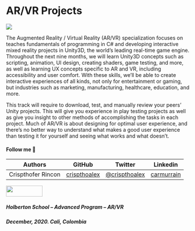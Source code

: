 # AR/VR Projects
![](https://www.marxentlabs.com/wp-content/uploads/2018/07/unity_VR_blawgpaust.jpg)

The Augmented Reality / Virtual Reality (AR/VR) specialization focuses on teaches fundamentals of programming in C# and developing interactive mixed reality projects in Unity3D, the world’s leading real-time game engine. Throughout the next nine months, we will learn Unity3D concepts such as scripting, animation, UI design, creating shaders, game testing, and more, as well as learning UX concepts specific to AR and VR, including accessibility and user comfort. With these skills, we’ll be able to create interactive experiences of all kinds, not only for entertainment or gaming, but industries such as marketing, manufacturing, healthcare, education, and more.

This track will require to download, test, and manually review your peers’ Unity projects. This will give you experience in play testing projects as well as give you insight to other methods of accomplishing the tasks in each project. Much of AR/VR is about designing for optimal user experience, and there’s no better way to understand what makes a good user experience than testing it for yourself and seeing what works and what doesn’t.

#### Follow me 💬

| Authors | GitHub | Twitter | Linkedin |
| :---: | :---: | :---: | :---: |
| Crispthofer Rincon | [crispthoalex](https://github.com/crispthoalex) | [@crispthoalex](https://twitter.com/crispthoalex) | [carmurrain](https://www.linkedin.com/in/carmurrain) |

<a href="url"><img src="https://www.holbertonschool.com/holberton-logo.png" align="middle" width="100" height="30"></a>

##### Holberton School – Advanced Program – AR/VR
##### December, 2020. Cali, Colombia
